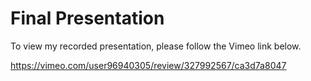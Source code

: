 # Final Presentation

To view my recorded presentation, please follow the Vimeo link below. 

https://vimeo.com/user96940305/review/327992567/ca3d7a8047


